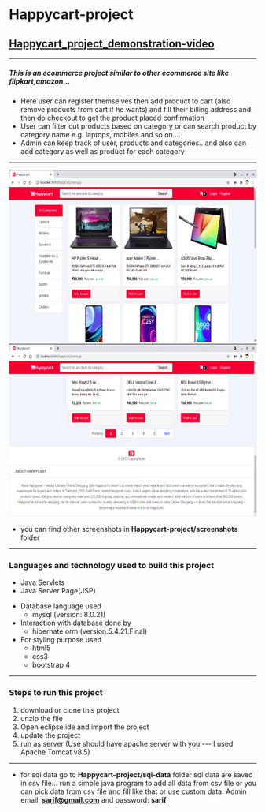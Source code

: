 # Happycart-project

## [Happycart_project_demonstration-video](https://vimeo.com/614506482)

----------

##### This is an ecommerce project similar to other ecommerce site like flipkart,amazon...
* Here user can register themselves then add product to cart (also remove products from cart if he wants) and fill their billing address and then do checkout to get the product placed confirmation
* User can filter out products based on category or can search product by category name e.g. laptops, mobiles and so on....
* Admin can keep track of user, products and categories.. and also can add category as well as product for each category

-----------

<img src="screenshots/home-page1.png" style="width:700px;height:350px">
<img src="screenshots/home-page2.png" style="width:700px;height:350px">
 
 
 * you can find other screenshots in **Happycart-project/screenshots** folder

------------------------------
 
### Languages and technology used to build this project
* Java Servlets
* Java Server Page(JSP)
- Database language used
  - mysql (version: 8.0.21)
- Interaction with database done by
  - hibernate orm (version:5.4.21.Final)
- For styling purpose used 
  - html5
  - css3
  - bootstrap 4
  
 ---------------------------
 
### Steps to run this project
  1. download or clone this project
  2. unzip the file
  3. Open eclipse ide and import the project
  4. update the project
  5. run as server (Use should have apache server with you --- I used Apache Tomcat v8.5)
  
---------------------------------
* for sql data go to **Happycart-project/sql-data** folder
   sql data are saved in csv file... run a simple java program to add all data from csv file or you can pick data from csv file and fill 
   like that or use custom data.
   Admin email: **sarif@gmail.com** and password: **sarif**  
  
